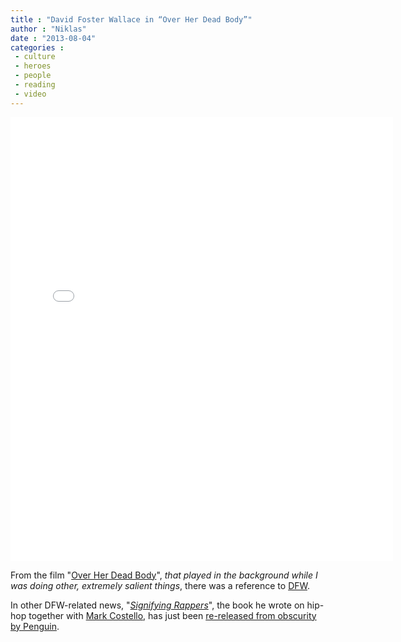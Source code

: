 ```yaml
---
title : "David Foster Wallace in “Over Her Dead Body”"
author : "Niklas"
date : "2013-08-04"
categories : 
 - culture
 - heroes
 - people
 - reading
 - video
---
```


<iframe src="//instagram.com/p/cl4x6JTO10/embed/" width="612" height="710" frameborder="0" scrolling="no" allowtransparency="true"></iframe>

From the film "[Over Her Dead Body](http://www.imdb.com/title/tt0785007)", _that played in the background while I was doing other, extremely salient things_, there was a reference to [DFW](http://www.penguin.co.uk/nf/Book/BookDisplay/0,,9780241968321,00.html).

In other DFW-related news, "_[Signifying Rappers](http://en.wikipedia.org/wiki/Signifying_Rappers:_Rap_and_Race_In_the_Urban_Present)_", the book he wrote on hip-hop together with [Mark Costello](http://en.wikipedia.org/wiki/Mark_Costello_%28author%29), has just been [re-released from obscurity by Penguin](http://www.penguin.co.uk/nf/Book/BookDisplay/0,,9780241968321,00.html).

